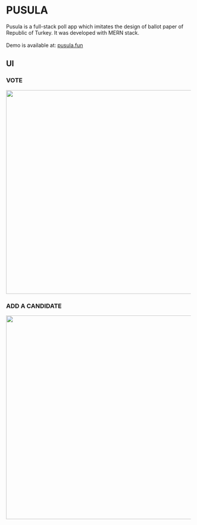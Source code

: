 # PUSULA

Pusula is a full-stack poll app which imitates the design of ballot paper of Republic of Turkey. It was developed with MERN stack.
<br/><br/>
Demo is available at: <a href="https://pusula.fun">pusula.fun</a>

## UI

### VOTE

<p><img width="555" src="https://github.com/ersinnamal/pusula/assets/110482384/b8e0a8cc-dacc-4d0c-91a3-6e50f0e0f5a0" /></p>

### ADD A CANDIDATE

<p><img width="555" src="https://github.com/ersinnamal/pusula/assets/110482384/9e01fe73-9195-4f4c-9df9-19b5e3f72a0d" /></p>
